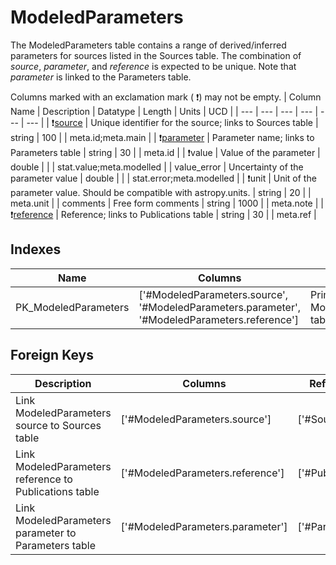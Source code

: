 # ModeledParameters
The ModeledParameters table contains a range of derived/inferred parameters for sources listed in the Sources table. The combination of *source*, *parameter*, and *reference* is expected to be unique. Note that *parameter* is linked to the Parameters table. 


Columns marked with an exclamation mark ( :exclamation:) may not be empty.
| Column Name | Description | Datatype | Length | Units  | UCD |
| --- | --- | --- | --- | --- | --- |
| :exclamation:<ins>source</ins> | Unique identifier for the source; links to Sources table | string | 100 |  | meta.id;meta.main  |
| :exclamation:<ins>parameter</ins> | Parameter name; links to Parameters table | string | 30 |  | meta.id  |
| :exclamation:value | Value of the parameter | double |  |  | stat.value;meta.modelled  |
| value_error | Uncertainty of the parameter value | double |  |  | stat.error;meta.modelled  |
| :exclamation:unit | Unit of the parameter value. Should be compatible with astropy.units. | string | 20 |  | meta.unit  |
| comments | Free form comments | string | 1000 |  | meta.note  |
| :exclamation:<ins>reference</ins> | Reference; links to Publications table | string | 30 |  | meta.ref  |

## Indexes
| Name | Columns | Description |
| --- | --- | --- |
| PK_ModeledParameters | ['#ModeledParameters.source', '#ModeledParameters.parameter', '#ModeledParameters.reference'] | Primary key for ModeledParameters table |

## Foreign Keys
| Description | Columns | Referenced Columns |
| --- | --- | --- |
| Link ModeledParameters source to Sources table | ['#ModeledParameters.source'] | ['#Sources.source'] |
| Link ModeledParameters reference to Publications table | ['#ModeledParameters.reference'] | ['#Publications.reference'] |
| Link ModeledParameters parameter to Parameters table | ['#ModeledParameters.parameter'] | ['#Parameters.parameter'] |
